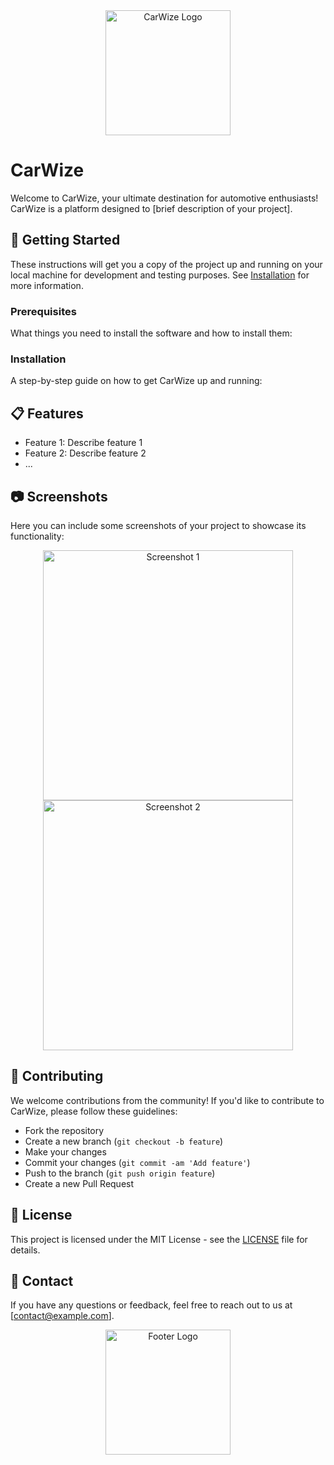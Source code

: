 <div align="center">
  <img src="https://github.com/HAMMOUDAmustaphaahmed/CarWize/readme.JPG" alt="CarWize Logo" width="200">
</div>

# CarWize

Welcome to CarWize, your ultimate destination for automotive enthusiasts! CarWize is a platform designed to [brief description of your project]. 

## 🚀 Getting Started

These instructions will get you a copy of the project up and running on your local machine for development and testing purposes. See [Installation](#installation) for more information.

### Prerequisites

What things you need to install the software and how to install them:


### Installation

A step-by-step guide on how to get CarWize up and running:


## 📋 Features

- Feature 1: Describe feature 1
- Feature 2: Describe feature 2
- ...

## 📷 Screenshots

Here you can include some screenshots of your project to showcase its functionality:

<div align="center">
  <img src="https://your-image-url.com/screenshot1.png" alt="Screenshot 1" width="400">
  <img src="https://your-image-url.com/screenshot2.png" alt="Screenshot 2" width="400">
</div>

## 🤝 Contributing

We welcome contributions from the community! If you'd like to contribute to CarWize, please follow these guidelines:

- Fork the repository
- Create a new branch (`git checkout -b feature`)
- Make your changes
- Commit your changes (`git commit -am 'Add feature'`)
- Push to the branch (`git push origin feature`)
- Create a new Pull Request

## 📝 License

This project is licensed under the MIT License - see the [LICENSE](LICENSE) file for details.

## 📧 Contact

If you have any questions or feedback, feel free to reach out to us at [contact@example.com].

<div align="center">
  <img src="https://your-image-url.com/footer-logo.png" alt="Footer Logo" width="200">
</div>
